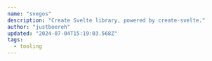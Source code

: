 ```yaml
---
name: "svegos"
description: "Create Svelte library, powered by create-svelte."
author: "justboereh"
updated: "2024-07-04T15:19:03.568Z"
tags: 
  - tooling
---
```

